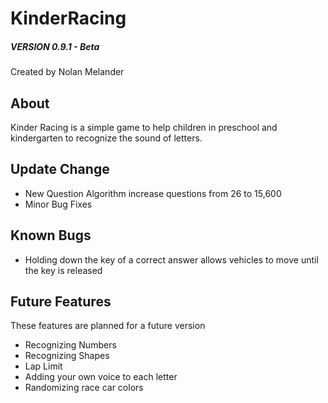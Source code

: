 # KinderRacing
##### VERSION 0.9.1 - Beta
Created by Nolan Melander

## About

Kinder Racing is a simple game to help children in preschool and kindergarten to recognize the sound of letters.


## Update Change
* New Question Algorithm increase questions from 26 to 15,600
* Minor Bug Fixes

## Known Bugs
* Holding down the key of a correct answer allows vehicles to move until the key is released

## Future Features

These features are planned for a future version

* Recognizing Numbers
* Recognizing Shapes
* Lap Limit
* Adding your own voice to each letter
* Randomizing race car colors
